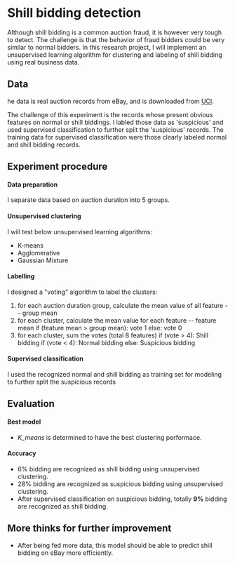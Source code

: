 # Shill bidding detection 
Although shill bidding is a common auction fraud, it is however very tough to detect. The challenge is that the behavior of fraud bidders could be very similar to normal bidders. In this research project, I will implement an unsupervised learning algorithm for clustering and labeling of shill bidding using real business data.

## Data
he data is real auction records from eBay, and is downloaded from [UCI](https://archive.ics.uci.edu/ml/datasets/Shill+Bidding+Dataset).

The challenge of this experiment is the records whose present obvious features on normal or shill biddings. I labled those data as 'suspicious' and used supervised classification to further split the 'suspicious' records. The training data for supervised classification were those clearly labeled normal and shill bidding records.

## Experiment procedure
#### Data preparation
I separate data based on auction duration into 5 groups.
#### Unsupervised clustering
I will test below unsupervised learning algorithms:
* K-means
* Agglomerative
* Gaussian Mixture
#### Labelling
I designed a "voting" algorithm to label the clusters:
1. for each auction duration group, calculate the mean value of all feature -- group mean
2. for each cluster, calculate the mean value for each feature -- feature mean
    if (feature mean > group mean): vote 1
    else: vote 0
3. for each cluster, sum the votes (total 8 features)
    if (vote > 4): Shill bidding
    if (vote < 4): Normal bidding
    else: Suspicious bidding
#### Supervised classification
I used the recognized normal and shill bidding as training set for modeling to further split the suspicious records

## Evaluation
#### Best model
* _K_means_ is determined to have the best clustering performace.
#### Accuracy
* 6% bidding are recognized as shill bidding using unsupervised clustering.
* 28% bidding are recognized as suspicious bidding using unsupervised clustering.
* After supervised classification on suspicious bidding, totally **9%** bidding are recognized as shill bidding.

## More thinks for further improvement
* After being fed more data, this model should be able to predict shill bidding on eBay more efficiently.

